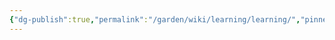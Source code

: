 ```yaml
---
{"dg-publish":true,"permalink":"/garden/wiki/learning/learning/","pinned":true,"noteIcon":"1","created":"2024-12-01T01:01:44.312+01:00","updated":"2024-12-01T18:57:52.814+01:00"}
---
```






